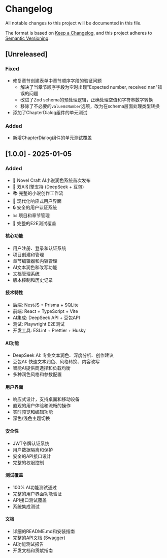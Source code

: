 # Changelog

All notable changes to this project will be documented in this file.

The format is based on [Keep a Changelog](https://keepachangelog.com/en/1.0.0/),
and this project adheres to [Semantic Versioning](https://semver.org/spec/v2.0.0.html).

## [Unreleased]

### Fixed
- 修复章节创建表单中章节顺序字段的验证问题
  - 解决了当章节顺序字段为空时出现"Expected number, received nan"错误的问题
  - 改进了Zod schema的预处理逻辑，正确处理空值和字符串数字转换
  - 移除了不必要的`valueAsNumber`选项，改为在schema层面处理类型转换
- 添加了ChapterDialog组件的单元测试

### Added
- 新增ChapterDialog组件的单元测试覆盖

## [1.0.0] - 2025-01-05

### Added
- 🎉 Novel Craft AI小说润色系统首次发布
- 🤖 双AI引擎支持 (DeepSeek + 豆包)
- 📚 完整的小说创作工作流
- 🎨 现代化响应式用户界面
- 🔒 安全的用户认证系统
- 📊 项目和章节管理
- 🧪 完整的E2E测试覆盖

#### 核心功能
- 用户注册、登录和认证系统
- 项目创建和管理
- 章节编辑器和内容管理
- AI文本润色和改写功能
- 文档管理系统
- 版本控制和历史记录

#### 技术特性
- 后端: NestJS + Prisma + SQLite
- 前端: React + TypeScript + Vite
- AI集成: DeepSeek API + 豆包API
- 测试: Playwright E2E测试
- 开发工具: ESLint + Prettier + Husky

#### AI功能
- DeepSeek AI: 专业文本润色、深度分析、创作建议
- 豆包AI: 快速文本润色、风格转换、内容改写
- 智能AI提供商选择和负载均衡
- 多种润色风格和参数配置

#### 用户界面
- 响应式设计，支持桌面和移动设备
- 直观的用户体验和流畅的操作
- 实时预览和编辑功能
- 深色/浅色主题切换

#### 安全性
- JWT令牌认证系统
- 用户数据隔离和保护
- 安全的API接口设计
- 完整的权限控制

#### 测试覆盖
- 100% AI功能测试通过
- 完整的用户界面功能验证
- API接口测试覆盖
- 系统集成测试

#### 文档
- 详细的README.md和安装指南
- 完整的API文档 (Swagger)
- AI功能测试报告
- 开发文档和贡献指南
